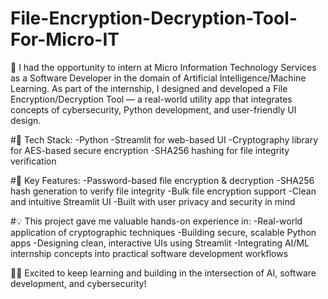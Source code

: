 # File-Encryption-Decryption-Tool-For-Micro-IT
🚀 I had the opportunity to intern at Micro Information Technology Services
 as a Software Developer in the domain of Artificial Intelligence/Machine Learning. As part of the internship, I designed and developed a File Encryption/Decryption Tool — a real-world utility app that integrates concepts of cybersecurity, Python development, and user-friendly UI design.

#🔧 Tech Stack:
-Python
-Streamlit for web-based UI
-Cryptography library for AES-based secure encryption
-SHA256 hashing for file integrity verification

#🎯 Key Features:
-Password-based file encryption & decryption
-SHA256 hash generation to verify file integrity
-Bulk file encryption support
-Clean and intuitive Streamlit UI
-Built with user privacy and security in mind

#💡 This project gave me valuable hands-on experience in:
-Real-world application of cryptographic techniques
-Building secure, scalable Python apps
-Designing clean, interactive UIs using Streamlit
-Integrating AI/ML internship concepts into practical software development workflows

👩‍💻 Excited to keep learning and building in the intersection of AI, software development, and cybersecurity!
